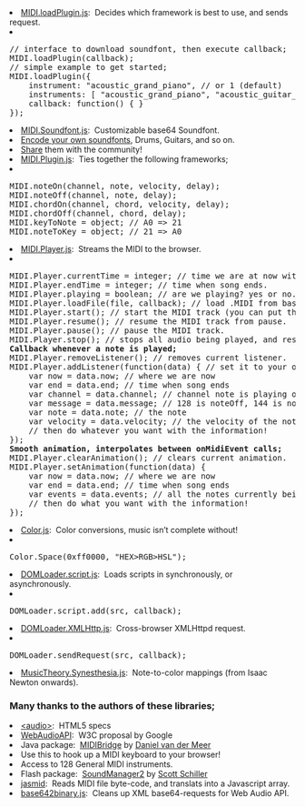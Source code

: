  <li><a href="./js/MIDI.loadPlugin.js">MIDI.loadPlugin.js</a>: &nbsp;Decides which framework is best to use, and sends request.</li>
<li class="indent">
<pre>
// interface to download soundfont, then execute callback;
MIDI.loadPlugin(callback);
// simple example to get started;
MIDI.loadPlugin({
	instrument: "acoustic_grand_piano", // or 1 (default)
	instruments: [ "acoustic_grand_piano", "acoustic_guitar_nylon" ], // or multiple instruments
	callback: function() { }
});
</pre>
</li>
 <li><a href="./soundfont/soundfont-ogg.js">MIDI.Soundfont.js</a>: &nbsp;Customizable base64 Soundfont.</li>
  <li class="indent square"><a href="http://mudcu.be/journal/2011/11/base64-soundfonts/">Encode your own soundfonts</a>, Drums, Guitars, and so on.</li>
  <li class="indent square"><a href="https://github.com/mudx/MIDI.js">Share</a> them with the community!</li>
 <li><a href="./js/MIDI.Plugin.js">MIDI.Plugin.js</a>: &nbsp;Ties together the following frameworks;</li>
 <li class="indent"><pre>
MIDI.noteOn(channel, note, velocity, delay);
MIDI.noteOff(channel, note, delay);
MIDI.chordOn(channel, chord, velocity, delay);
MIDI.chordOff(channel, chord, delay);
MIDI.keyToNote = object; // A0 => 21
MIDI.noteToKey = object; // 21 => A0
</pre></li>
 <li><a href="./js/MIDI.Player.js">MIDI.Player.js</a>: &nbsp;Streams the MIDI to the browser.
<li class="indent">
 <pre>
MIDI.Player.currentTime = integer; // time we are at now within the song.
MIDI.Player.endTime = integer; // time when song ends.
MIDI.Player.playing = boolean; // are we playing? yes or no.
MIDI.Player.loadFile(file, callback); // load .MIDI from base64 or binary XML request.
MIDI.Player.start(); // start the MIDI track (you can put this in the loadFile callback)
MIDI.Player.resume(); // resume the MIDI track from pause.
MIDI.Player.pause(); // pause the MIDI track.
MIDI.Player.stop(); // stops all audio being played, and resets currentTime to 0.
<b>Callback whenever a note is played;</b>
MIDI.Player.removeListener(); // removes current listener.
MIDI.Player.addListener(function(data) { // set it to your own function!
	var now = data.now; // where we are now
	var end = data.end; // time when song ends
	var channel = data.channel; // channel note is playing on
	var message = data.message; // 128 is noteOff, 144 is noteOn
	var note = data.note; // the note
	var velocity = data.velocity; // the velocity of the note
	// then do whatever you want with the information!
});
<b>Smooth animation, interpolates between onMidiEvent calls;</b>
MIDI.Player.clearAnimation(); // clears current animation.
MIDI.Player.setAnimation(function(data) {
	var now = data.now; // where we are now
	var end = data.end; // time when song ends
	var events = data.events; // all the notes currently being processed
	// then do what you want with the information!
});</pre></li>
</li>
 <li><a href="./js/Color.js">Color.js</a>: &nbsp;Color conversions, music isn&rsquo;t complete without!</li>
 <li class="indent"><pre>Color.Space(0xff0000, "HEX>RGB>HSL");</pre></li>
 <li><a href="./js/DOMLoader.script.js">DOMLoader.script.js</a>: &nbsp;Loads scripts in synchronously, or asynchronously.</li>
 <li class="indent"><pre>DOMLoader.script.add(src, callback);</pre></li>
 <li><a href="./js/DOMLoader.XMLHttp.js">DOMLoader.XMLHttp.js</a>: &nbsp;Cross-browser XMLHttpd request.</li>
 <li class="indent"><pre>DOMLoader.sendRequest(src, callback);</pre></li>
 <li><a href="./js/MusicTheory.Synesthesia.js">MusicTheory.Synesthesia.js</a>: &nbsp;Note-to-color mappings (from Isaac Newton onwards).</li>
 <h3>Many thanks to the authors of these libraries;</h3>
 <li><a href="http://dev.w3.org/html5/spec/Overview.html">&lt;audio&gt;</a>: &nbsp;HTML5 specs</li>
 <li><a href="https://dvcs.w3.org/hg/audio/raw-file/tip/webaudio/specification.html">WebAudioAPI</a>: &nbsp;W3C proposal by Google</li>
 <li>Java package: &nbsp;<a href="https://github.com/abudaan/midibridge-js">MIDIBridge</a> by <a href="http://abumarkub.net">Daniel van der Meer</a></li>
 <li class="indent square">Use this to hook up a MIDI keyboard to your browser!</li>
 <li class="indent square">Access to 128 General MIDI instruments.</li>
 <li>Flash package: &nbsp;<a href="http://www.schillmania.com/projects/soundmanager2/">SoundManager2</a> by <a href="http://schillmania.com">Scott Schiller</a></li>
 <li><a href="https://github.com/gasman/jasmid">jasmid</a>: &nbsp;Reads MIDI file byte-code, and translats into a Javascript array.</li>
 <li><a href="http://blog.danguer.com/2011/10/24/base64-binary-decoding-in-javascript/">base642binary.js</a>: &nbsp;Cleans up XML base64-requests for Web Audio API.</li>